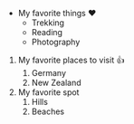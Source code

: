 - My favorite things :heart:
  - Trekking
  - Reading
  - Photography
  
1. My favorite places to visit :+1:
   1. Germany
   2. New Zealand
2. My favorite spot
   1. Hills
   2. Beaches
   
